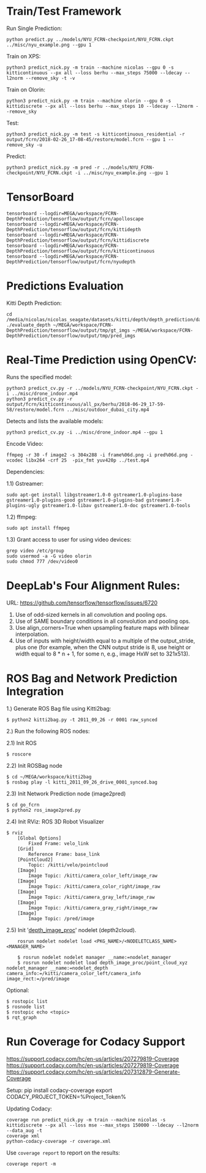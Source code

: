 # Train/Test Framework 
Run Single Prediction: 

    python predict.py ../models/NYU_FCRN-checkpoint/NYU_FCRN.ckpt ../misc/nyu_example.png --gpu 1

Train on XPS:
    
    python3 predict_nick.py -m train --machine nicolas --gpu 0 -s kitticontinuous --px all --loss berhu --max_steps 75000 --ldecay --l2norm --remove_sky -t -v

Train on Olorin:
    
    python3 predict_nick.py -m train --machine olorin --gpu 0 -s kittidiscrete --px all --loss berhu --max_steps 10 --ldecay --l2norm --remove_sky 
    
Test:

    python3 predict_nick.py -m test -s kitticontinuous_residential -r output/fcrn/2018-02-26_17-08-45/restore/model.fcrn --gpu 1 --remove_sky -u

Predict:

    python3 predict_nick.py -m pred -r ../models/NYU_FCRN-checkpoint/NYU_FCRN.ckpt -i ../misc/nyu_example.png --gpu 1

# TensorBoard

    tensorboard --logdir=MEGA/workspace/FCRN-DepthPrediction/tensorflow/output/fcrn/apolloscape
    tensorboard --logdir=MEGA/workspace/FCRN-DepthPrediction/tensorflow/output/fcrn/kittidepth
    tensorboard --logdir=MEGA/workspace/FCRN-DepthPrediction/tensorflow/output/fcrn/kittidiscrete
    tensorboard --logdir=MEGA/workspace/FCRN-DepthPrediction/tensorflow/output/fcrn/kitticontinuous
    tensorboard --logdir=MEGA/workspace/FCRN-DepthPrediction/tensorflow/output/fcrn/nyudepth

# Predictions Evaluation

Kitti Depth Prediction:

    cd /media/nicolas/nicolas_seagate/datasets/kitti/depth/depth_prediction/data/devkit/cpp
    ./evaluate_depth ~/MEGA/workspace/FCRN-DepthPrediction/tensorflow/output/tmp/gt_imgs ~/MEGA/workspace/FCRN-DepthPrediction/tensorflow/output/tmp/pred_imgs

# Real-Time Prediction using OpenCV:

Runs the specified model:

    python3 predict_cv.py -r ../models/NYU_FCRN-checkpoint/NYU_FCRN.ckpt -i ../misc/drone_indoor.mp4
    python3 predict_cv.py -r output/fcrn/kitticontinuous/all_px/berhu/2018-06-29_17-59-58/restore/model.fcrn ../misc/outdoor_dubai_city.mp4


Detects and lists the available models:

    python3 predict_cv.py -i ../misc/drone_indoor.mp4 --gpu 1

Encode Video:

    ffmpeg -r 30 -f image2 -s 304x288 -i frame%06d.png -i pred%06d.png -vcodec libx264 -crf 25  -pix_fmt yuv420p ../test.mp4

Dependencies:

1.1) Gstreamer:

    sudo apt-get install libgstreamer1.0-0 gstreamer1.0-plugins-base gstreamer1.0-plugins-good gstreamer1.0-plugins-bad gstreamer1.0-plugins-ugly gstreamer1.0-libav gstreamer1.0-doc gstreamer1.0-tools

1.2) ffmpeg:

    sudo apt install ffmpeg

1.3) Grant access to user for using video devices:

    grep video /etc/group
    sudo usermod -a -G video olorin
    sudo chmod 777 /dev/video0
    
# DeepLab's Four Alignment Rules:
URL: https://github.com/tensorflow/tensorflow/issues/6720

1) Use of odd-sized kernels in all convolution and pooling ops.
2) Use of SAME boundary conditions in all convolution and pooling ops.
3) Use align_corners=True when upsampling feature maps with bilinear interpolation.
4) Use of inputs with height/width equal to a multiple of the output_stride, plus one (for example, when the CNN output stride is 8, use height or width equal to 8 * n + 1, for some n, e.g., image HxW set to 321x513).

# ROS Bag and Network Prediction Integration

1.) Generate ROS Bag file using Kitti2bag:

    $ python2 kitti2bag.py -t 2011_09_26 -r 0001 raw_synced

2.) Run the following ROS nodes:
    
2.1) Init ROS
    
    $ roscore

2.2) Init ROSBag node

    $ cd ~/MEGA/workspace/kitti2bag
    $ rosbag play -l kitti_2011_09_26_drive_0001_synced.bag
    
2.3) Init Network Prediction node (image2pred)
  
    $ cd go_fcrn
    $ python2 ros_image2pred.py
    
2.4) Init RViz: ROS 3D Robot Visualizer
    
    $ rviz
        [Global Options]
            Fixed Frame: velo_link
        [Grid]
            Reference Frame: base_link
        [PointCloud2]
            Topic: /kitti/velo/pointcloud
        [Image]
            Image Topic: /kitti/camera_color_left/image_raw
        [Image]
            Image Topic: /kitti/camera_color_right/image_raw
        [Image]
            Image Topic: /kitti/camera_gray_left/image_raw
        [Image]
            Image Topic: /kitti/camera_gray_right/image_raw
        [Image]
            Image Topic: /pred/image

2.5) Init '[depth_image_proc](http://wiki.ros.org/depth_image_proc#depth_image_proc.2BAC8-point_cloud_xyz)' nodelet (depth2cloud).

        rosrun nodelet nodelet load <PKG_NAME>/<NODELETCLASS_NAME> <MANAGER_NAME>

        $ rosrun nodelet nodelet manager __name:=nodelet_manager
        $ rosrun nodelet nodelet load depth_image_proc/point_cloud_xyz nodelet_manager __name:=nodelet_depth camera_info:=/kitti/camera_color_left/camera_info image_rect:=/pred/image

Optional:     
    
    $ rostopic list
    $ rosnode list
    $ rostopic echo <topic>
    $ rqt_graph

# Run Coverage for Codacy Support 

https://support.codacy.com/hc/en-us/articles/207279819-Coverage
https://support.codacy.com/hc/en-us/articles/207279819-Coverage
https://support.codacy.com/hc/en-us/articles/207312879-Generate-Coverage

Setup:
    pip install codacy-coverage
    export CODACY_PROJECT_TOKEN=%Project_Token%

Updating Codacy:

    coverage run predict_nick.py -m train --machine nicolas -s kittidiscrete --px all --loss mse --max_steps 150000 --ldecay --l2norm --data_aug -t
    coverage xml
    python-codacy-coverage -r coverage.xml

Use `coverage report` to report on the results:
    
    coverage report -m